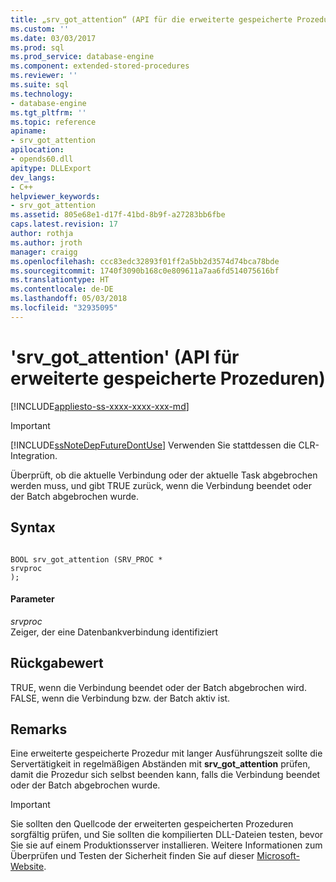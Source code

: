 ```yaml
---
title: „srv_got_attention“ (API für die erweiterte gespeicherte Prozedur) | Microsoft-Dokumentation
ms.custom: ''
ms.date: 03/03/2017
ms.prod: sql
ms.prod_service: database-engine
ms.component: extended-stored-procedures
ms.reviewer: ''
ms.suite: sql
ms.technology:
- database-engine
ms.tgt_pltfrm: ''
ms.topic: reference
apiname:
- srv_got_attention
apilocation:
- opends60.dll
apitype: DLLExport
dev_langs:
- C++
helpviewer_keywords:
- srv_got_attention
ms.assetid: 805e68e1-d17f-41bd-8b9f-a27283bb6fbe
caps.latest.revision: 17
author: rothja
ms.author: jroth
manager: craigg
ms.openlocfilehash: ccc83edc32893f01ff2a5bb2d3574d74bca78bde
ms.sourcegitcommit: 1740f3090b168c0e809611a7aa6fd514075616bf
ms.translationtype: HT
ms.contentlocale: de-DE
ms.lasthandoff: 05/03/2018
ms.locfileid: "32935095"
---
```

# <a name="srvgotattention-extended-stored-procedure-api"></a>'srv_got_attention' (API für erweiterte gespeicherte Prozeduren)
[!INCLUDE[appliesto-ss-xxxx-xxxx-xxx-md](../../includes/appliesto-ss-xxxx-xxxx-xxx-md.md)]
    
> [!IMPORTANT]  
>  [!INCLUDE[ssNoteDepFutureDontUse](../../includes/ssnotedepfuturedontuse-md.md)] Verwenden Sie stattdessen die CLR-Integration.  
  
 Überprüft, ob die aktuelle Verbindung oder der aktuelle Task abgebrochen werden muss, und gibt TRUE zurück, wenn die Verbindung beendet oder der Batch abgebrochen wurde.  
  
## <a name="syntax"></a>Syntax  
  
```  
  
BOOL srv_got_attention (SRV_PROC *   
srvproc  
);  
```  
  
#### <a name="parameters"></a>Parameter  
 *srvproc*   
 Zeiger, der eine Datenbankverbindung identifiziert  
  
## <a name="return-value"></a>Rückgabewert  
 TRUE, wenn die Verbindung beendet oder der Batch abgebrochen wird. FALSE, wenn die Verbindung bzw. der Batch aktiv ist.  
  
## <a name="remarks"></a>Remarks  
 Eine erweiterte gespeicherte Prozedur mit langer Ausführungszeit sollte die Servertätigkeit in regelmäßigen Abständen mit **srv_got_attention** prüfen, damit die Prozedur sich selbst beenden kann, falls die Verbindung beendet oder der Batch abgebrochen wurde.  
  
> [!IMPORTANT]  
>  Sie sollten den Quellcode der erweiterten gespeicherten Prozeduren sorgfältig prüfen, und Sie sollten die kompilierten DLL-Dateien testen, bevor Sie sie auf einem Produktionsserver installieren. Weitere Informationen zum Überprüfen und Testen der Sicherheit finden Sie auf dieser [Microsoft-Website](http://go.microsoft.com/fwlink/?LinkID=54761&amp;clcid=0x409http://msdn.microsoft.com/security/).  
  
  
